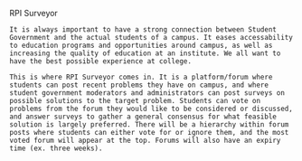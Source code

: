 RPI Surveyor

    It is always important to have a strong connection between Student Government and the actual students of a campus. It eases accessability to education programs and opportunities around campus, as well as increasing the quality of education at an institute. We all want to have the best possible experience at college.
    
    This is where RPI Surveyor comes in. It is a platform/forum where students can post recent problems they have on campus, and where student government moderators and administrators can post surveys on possible solutions to the target problem. Students can vote on problems from the forum they would like to be considered or discussed, and answer surveys to gather a general consensus for what feasible solution is largely preferred. There will be a hierarchy within forum posts where students can either vote for or ignore them, and the most voted forum will appear at the top. Forums will also have an expiry time (ex. three weeks).